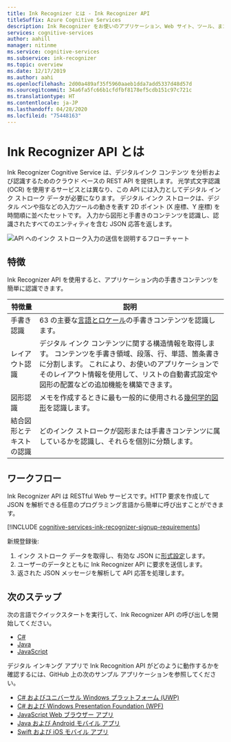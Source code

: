 ```yaml
---
title: Ink Recognizer とは - Ink Recognizer API
titleSuffix: Azure Cognitive Services
description: Ink Recognizer をお使いのアプリケーション、Web サイト、ツール、またはその他のソリューションに統合すると、インク ストローク データが識別されるようになり、入力として使用することができます。
services: cognitive-services
author: aahill
manager: nitinme
ms.service: cognitive-services
ms.subservice: ink-recognizer
ms.topic: overview
ms.date: 12/17/2019
ms.author: aahi
ms.openlocfilehash: 2d00a489af35f5960aaeb1dda7add5337d48d57d
ms.sourcegitcommit: 34a6fa5fc66b1cfdfbf8178ef5cdb151c97c721c
ms.translationtype: HT
ms.contentlocale: ja-JP
ms.lasthandoff: 04/28/2020
ms.locfileid: "75448163"
---
```

# <a name="what-is-the-ink-recognizer-api"></a>Ink Recognizer API とは


Ink Recognizer Cognitive Service は、デジタルインク コンテンツ を分析および認識するためのクラウド ベースの REST API を提供します。 光学式文字認識 (OCR) を使用するサービスとは異なり、この API には入力としてデジタル インク ストローク データが必要になります。 デジタル インク ストロークは、デジタル ペンや指などの入力ツールの動きを表す 2D ポイント (X 座標、Y 座標) を時間順に並べたセットです。 入力から図形と手書きのコンテンツを認識し、認識されたすべてのエンティティを含む JSON 応答を返します。

![API へのインク ストローク入力の送信を説明するフローチャート](media/ink-recognizer-pen-graph.svg)

## <a name="features"></a>特徴

Ink Recognizer API を使用すると、アプリケーション内の手書きコンテンツを簡単に認識できます。 

|特徴量  |説明  |
|---------|---------|
| 手書き認識 | 63 の主要な[言語とロケール](language-support.md)の手書きコンテンツを認識します。 | 
| レイアウト認識 | デジタル インク コンテンツに関する構造情報を取得します。 コンテンツを手書き領域、段落、行、単語、箇条書きに分割します。 これにより、お使いのアプリケーションでそのレイアウト情報を使用して、リストの自動書式設定や図形の配置などの追加機能を構築できます。 |
| 図形認識 | メモを作成するときに最も一般的に使用される[幾何学的図形](concepts/send-ink-data.md#shapes-recognized-by-the-ink-recognizer-api)を認識します。 |
| 結合図形とテキストの認識 | どのインク ストロークが図形または手書きコンテンツに属しているかを認識し、それらを個別に分類します。|

## <a name="workflow"></a>ワークフロー

Ink Recognizer API は RESTful Web サービスです。HTTP 要求を作成して JSON を解析できる任意のプログラミング言語から簡単に呼び出すことができます。

[!INCLUDE [cognitive-services-ink-recognizer-signup-requirements](../../../includes/cognitive-services-ink-recognizer-signup-requirements.md)]

新規登録後:

1. インク ストローク データを取得し、有効な JSON に[形式設定](concepts/send-ink-data.md#sending-ink-data)します。
1. ユーザーのデータとともに Ink Recognizer API に要求を送信します。
1. 返された JSON メッセージを解析して API 応答を処理します。

## <a name="next-steps"></a>次のステップ

次の言語でクイックスタートを実行して、Ink Recognizer API の呼び出しを開始してください。
* [C#](quickstarts/csharp.md)
* [Java](quickstarts/java.md)
* [JavaScript](quickstarts/javascript.md)

デジタル インキング アプリで Ink Recognition API がどのように動作するかを確認するには、GitHub 上の次のサンプル アプリケーションを参照してください。
* [C# およびユニバーサル Windows プラットフォーム (UWP)](https://go.microsoft.com/fwlink/?linkid=2089803)  
* [C# および Windows Presentation Foundation (WPF)](https://go.microsoft.com/fwlink/?linkid=2089804)
* [JavaScript Web ブラウザー アプリ](https://go.microsoft.com/fwlink/?linkid=2089908)       
* [Java および Android モバイル アプリ](https://go.microsoft.com/fwlink/?linkid=2089906)
* [Swift および iOS モバイル アプリ](https://go.microsoft.com/fwlink/?linkid=2089805)
